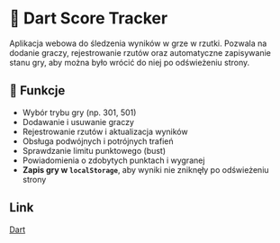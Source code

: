 # 🎯 Dart Score Tracker

Aplikacja webowa do śledzenia wyników w grze w rzutki. Pozwala na dodanie graczy, rejestrowanie rzutów oraz automatyczne zapisywanie stanu gry, aby można było wrócić do niej po odświeżeniu strony.

## 🚀 Funkcje

- Wybór trybu gry (np. 301, 501)
- Dodawanie i usuwanie graczy
- Rejestrowanie rzutów i aktualizacja wyników
- Obsługa podwójnych i potrójnych trafień
- Sprawdzanie limitu punktowego (bust)
- Powiadomienia o zdobytych punktach i wygranej
- **Zapis gry w `localStorage`**, aby wyniki nie zniknęły po odświeżeniu strony

## Link

[Dart](https://idollat.github.io/Dart/)
